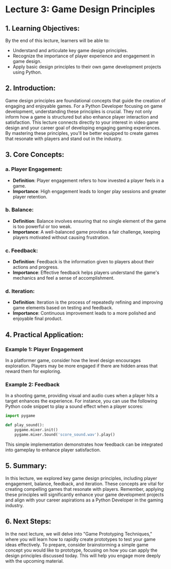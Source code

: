 # Lecture 3: Game Design Principles

## 1. Learning Objectives:
By the end of this lecture, learners will be able to:
- Understand and articulate key game design principles.
- Recognize the importance of player experience and engagement in game design.
- Apply basic design principles to their own game development projects using Python.

## 2. Introduction:
Game design principles are foundational concepts that guide the creation of engaging and enjoyable games. For a Python Developer focusing on game development, understanding these principles is crucial. They not only inform how a game is structured but also enhance player interaction and satisfaction. This lecture connects directly to your interest in video game design and your career goal of developing engaging gaming experiences. By mastering these principles, you'll be better equipped to create games that resonate with players and stand out in the industry.

## 3. Core Concepts:
### a. Player Engagement:
- **Definition**: Player engagement refers to how invested a player feels in a game.
- **Importance**: High engagement leads to longer play sessions and greater player retention.
  
### b. Balance:
- **Definition**: Balance involves ensuring that no single element of the game is too powerful or too weak.
- **Importance**: A well-balanced game provides a fair challenge, keeping players motivated without causing frustration.

### c. Feedback:
- **Definition**: Feedback is the information given to players about their actions and progress.
- **Importance**: Effective feedback helps players understand the game's mechanics and feel a sense of accomplishment.

### d. Iteration:
- **Definition**: Iteration is the process of repeatedly refining and improving game elements based on testing and feedback.
- **Importance**: Continuous improvement leads to a more polished and enjoyable final product.

## 4. Practical Application:
### Example 1: Player Engagement
In a platformer game, consider how the level design encourages exploration. Players may be more engaged if there are hidden areas that reward them for exploring.

### Example 2: Feedback
In a shooting game, providing visual and audio cues when a player hits a target enhances the experience. For instance, you can use the following Python code snippet to play a sound effect when a player scores:

```python
import pygame

def play_sound():
    pygame.mixer.init()
    pygame.mixer.Sound('score_sound.wav').play()
```

This simple implementation demonstrates how feedback can be integrated into gameplay to enhance player satisfaction.

## 5. Summary:
In this lecture, we explored key game design principles, including player engagement, balance, feedback, and iteration. These concepts are vital for creating compelling games that resonate with players. Remember, applying these principles will significantly enhance your game development projects and align with your career aspirations as a Python Developer in the gaming industry.

## 6. Next Steps:
In the next lecture, we will delve into "Game Prototyping Techniques," where you will learn how to rapidly create prototypes to test your game ideas effectively. To prepare, consider brainstorming a simple game concept you would like to prototype, focusing on how you can apply the design principles discussed today. This will help you engage more deeply with the upcoming material.